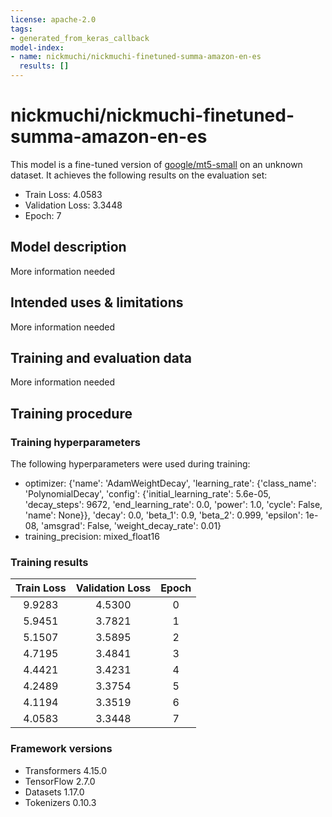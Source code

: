 ```yaml
---
license: apache-2.0
tags:
- generated_from_keras_callback
model-index:
- name: nickmuchi/nickmuchi-finetuned-summa-amazon-en-es
  results: []
---
```


<!-- This model card has been generated automatically according to the information Keras had access to. You should
probably proofread and complete it, then remove this comment. -->

# nickmuchi/nickmuchi-finetuned-summa-amazon-en-es

This model is a fine-tuned version of [google/mt5-small](https://huggingface.co/google/mt5-small) on an unknown dataset.
It achieves the following results on the evaluation set:
- Train Loss: 4.0583
- Validation Loss: 3.3448
- Epoch: 7

## Model description

More information needed

## Intended uses & limitations

More information needed

## Training and evaluation data

More information needed

## Training procedure

### Training hyperparameters

The following hyperparameters were used during training:
- optimizer: {'name': 'AdamWeightDecay', 'learning_rate': {'class_name': 'PolynomialDecay', 'config': {'initial_learning_rate': 5.6e-05, 'decay_steps': 9672, 'end_learning_rate': 0.0, 'power': 1.0, 'cycle': False, 'name': None}}, 'decay': 0.0, 'beta_1': 0.9, 'beta_2': 0.999, 'epsilon': 1e-08, 'amsgrad': False, 'weight_decay_rate': 0.01}
- training_precision: mixed_float16

### Training results

| Train Loss | Validation Loss | Epoch |
|:----------:|:---------------:|:-----:|
| 9.9283     | 4.5300          | 0     |
| 5.9451     | 3.7821          | 1     |
| 5.1507     | 3.5895          | 2     |
| 4.7195     | 3.4841          | 3     |
| 4.4421     | 3.4231          | 4     |
| 4.2489     | 3.3754          | 5     |
| 4.1194     | 3.3519          | 6     |
| 4.0583     | 3.3448          | 7     |


### Framework versions

- Transformers 4.15.0
- TensorFlow 2.7.0
- Datasets 1.17.0
- Tokenizers 0.10.3
